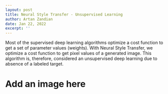 ```yaml
---
layout: post
title: Neural Style Transfer - Unsupervised Learning
author: Artan Zandian
date: Jan 22, 2022
excerpt: ''
---
```


Most of the supervised deep learning algorithms optimize a cost function to get a set of parameter values (weights).  With Neural Style Transfer, we optimize a cost function to get pixel values of a generated image. This algorithm is, therefore, considered an unsupervised deep learning due to absence of a labeled target.

# Add an image here

